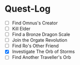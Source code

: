 # Quest-Log
- [ ] Find Omnus's Creator
- [ ] Kill Elder
- [ ] Find a Bronze Dragon Scale
- [ ] Join the Orgate Revolution
- [ ] Find Ro's Other Friend
- [x] Investigate The Orb of Storms
- [ ] Find Another Traveller's Orb

